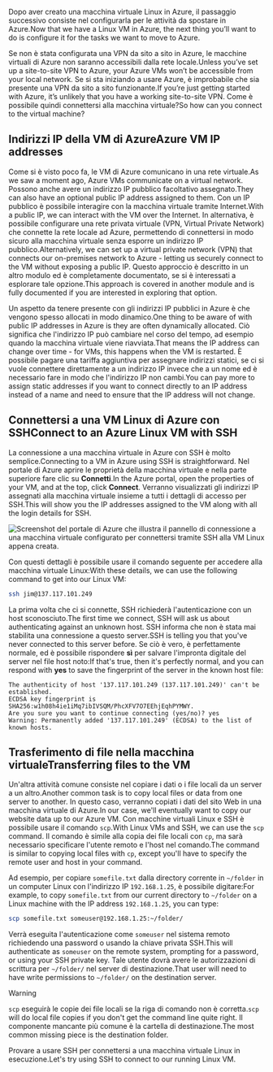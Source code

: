 <span data-ttu-id="3e9f6-101">Dopo aver creato una macchina virtuale Linux in Azure, il passaggio successivo consiste nel configurarla per le attività da spostare in Azure.</span><span class="sxs-lookup"><span data-stu-id="3e9f6-101">Now that we have a Linux VM in Azure, the next thing you’ll want to do is configure it for the tasks we want to move to Azure.</span></span>

<span data-ttu-id="3e9f6-102">Se non è stata configurata una VPN da sito a sito in Azure, le macchine virtuali di Azure non saranno accessibili dalla rete locale.</span><span class="sxs-lookup"><span data-stu-id="3e9f6-102">Unless you’ve set up a site-to-site VPN to Azure, your Azure VMs won’t be accessible from your local network.</span></span> <span data-ttu-id="3e9f6-103">Se si sta iniziando a usare Azure, è improbabile che sia presente una VPN da sito a sito funzionante.</span><span class="sxs-lookup"><span data-stu-id="3e9f6-103">If you’re just getting started with Azure, it’s unlikely that you have a working site-to-site VPN.</span></span> <span data-ttu-id="3e9f6-104">Come è possibile quindi connettersi alla macchina virtuale?</span><span class="sxs-lookup"><span data-stu-id="3e9f6-104">So how can you connect to the virtual machine?</span></span>

## <a name="azure-vm-ip-addresses"></a><span data-ttu-id="3e9f6-105">Indirizzi IP della VM di Azure</span><span class="sxs-lookup"><span data-stu-id="3e9f6-105">Azure VM IP addresses</span></span>

<span data-ttu-id="3e9f6-106">Come si è visto poco fa, le VM di Azure comunicano in una rete virtuale.</span><span class="sxs-lookup"><span data-stu-id="3e9f6-106">As we saw a moment ago, Azure VMs communicate on a virtual network.</span></span> <span data-ttu-id="3e9f6-107">Possono anche avere un indirizzo IP pubblico facoltativo assegnato.</span><span class="sxs-lookup"><span data-stu-id="3e9f6-107">They can also have an optional public IP address assigned to them.</span></span> <span data-ttu-id="3e9f6-108">Con un IP pubblico è possibile interagire con la macchina virtuale tramite Internet.</span><span class="sxs-lookup"><span data-stu-id="3e9f6-108">With a public IP, we can interact with the VM over the Internet.</span></span> <span data-ttu-id="3e9f6-109">In alternativa, è possibile configurare una rete privata virtuale (VPN, Virtual Private Network) che connette la rete locale ad Azure, permettendo di connettersi in modo sicuro alla macchina virtuale senza esporre un indirizzo IP pubblico.</span><span class="sxs-lookup"><span data-stu-id="3e9f6-109">Alternatively, we can set up a virtual private network (VPN) that connects our on-premises network to Azure - letting us securely connect to the VM without exposing a public IP.</span></span> <span data-ttu-id="3e9f6-110">Questo approccio è descritto in un altro modulo ed è completamente documentato, se si è interessati a esplorare tale opzione.</span><span class="sxs-lookup"><span data-stu-id="3e9f6-110">This approach is covered in another module and is fully documented if you are interested in exploring that option.</span></span>

<span data-ttu-id="3e9f6-111">Un aspetto da tenere presente con gli indirizzi IP pubblici in Azure è che vengono spesso allocati in modo dinamico.</span><span class="sxs-lookup"><span data-stu-id="3e9f6-111">One thing to be aware of with public IP addresses in Azure is they are often dynamically allocated.</span></span> <span data-ttu-id="3e9f6-112">Ciò significa che l'indirizzo IP può cambiare nel corso del tempo, ad esempio quando la macchina virtuale viene riavviata.</span><span class="sxs-lookup"><span data-stu-id="3e9f6-112">That means the IP address can change over time - for VMs, this happens when the VM is restarted.</span></span> <span data-ttu-id="3e9f6-113">È possibile pagare una tariffa aggiuntiva per assegnare indirizzi statici, se ci si vuole connettere direttamente a un indirizzo IP invece che a un nome ed è necessario fare in modo che l'indirizzo IP non cambi.</span><span class="sxs-lookup"><span data-stu-id="3e9f6-113">You can pay more to assign static addresses if you want to connect directly to an IP address instead of a name and need to ensure that the IP address will not change.</span></span>

## <a name="connect-to-an-azure-linux-vm-with-ssh"></a><span data-ttu-id="3e9f6-114">Connettersi a una VM Linux di Azure con SSH</span><span class="sxs-lookup"><span data-stu-id="3e9f6-114">Connect to an Azure Linux VM with SSH</span></span>

<span data-ttu-id="3e9f6-115">La connessione a una macchina virtuale in Azure con SSH è molto semplice.</span><span class="sxs-lookup"><span data-stu-id="3e9f6-115">Connecting to a VM in Azure using SSH is straightforward.</span></span> <span data-ttu-id="3e9f6-116">Nel portale di Azure aprire le proprietà della macchina virtuale e nella parte superiore fare clic su **Connetti**.</span><span class="sxs-lookup"><span data-stu-id="3e9f6-116">In the Azure portal, open the properties of your VM, and at the top, click **Connect**.</span></span> <span data-ttu-id="3e9f6-117">Verranno visualizzati gli indirizzi IP assegnati alla macchina virtuale insieme a tutti i dettagli di accesso per SSH.</span><span class="sxs-lookup"><span data-stu-id="3e9f6-117">This will show you the IP addresses assigned to the VM along with all the login details for SSH.</span></span> 

![Screenshot del portale di Azure che illustra il pannello di connessione a una macchina virtuale configurato per connettersi tramite SSH alla VM Linux appena creata.](../media/5-connect-ssh.png)

<span data-ttu-id="3e9f6-119">Con questi dettagli è possibile usare il comando seguente per accedere alla macchina virtuale Linux:</span><span class="sxs-lookup"><span data-stu-id="3e9f6-119">With these details, we can use the following command to get into our Linux VM:</span></span>

```bash
ssh jim@137.117.101.249
```

<span data-ttu-id="3e9f6-120">La prima volta che ci si connette, SSH richiederà l'autenticazione con un host sconosciuto.</span><span class="sxs-lookup"><span data-stu-id="3e9f6-120">The first time we connect, SSH will ask us about authenticating against an unknown host.</span></span> <span data-ttu-id="3e9f6-121">SSH informa che non è stata mai stabilita una connessione a questo server.</span><span class="sxs-lookup"><span data-stu-id="3e9f6-121">SSH is telling you that you've never connected to this server before.</span></span> <span data-ttu-id="3e9f6-122">Se ciò è vero, è perfettamente normale, ed è possibile rispondere **sì** per salvare l'impronta digitale del server nel file host noto:</span><span class="sxs-lookup"><span data-stu-id="3e9f6-122">If that's true, then it's perfectly normal, and you can respond with **yes** to save the fingerprint of the server in the known host file:</span></span>

```output
The authenticity of host '137.117.101.249 (137.117.101.249)' can't be established.
ECDSA key fingerprint is SHA256:w1h08h4ie1iMq7ibIVSQM/PhcXFV7O7EEhjEqhPYMWY.
Are you sure you want to continue connecting (yes/no)? yes
Warning: Permanently added '137.117.101.249' (ECDSA) to the list of known hosts.
```

## <a name="transferring-files-to-the-vm"></a><span data-ttu-id="3e9f6-123">Trasferimento di file nella macchina virtuale</span><span class="sxs-lookup"><span data-stu-id="3e9f6-123">Transferring files to the VM</span></span>

<span data-ttu-id="3e9f6-124">Un'altra attività comune consiste nel copiare i dati o i file locali da un server a un altro.</span><span class="sxs-lookup"><span data-stu-id="3e9f6-124">Another common task is to copy local files or data from one server to another.</span></span> <span data-ttu-id="3e9f6-125">In questo caso, verranno copiati i dati del sito Web in una macchina virtuale di Azure.</span><span class="sxs-lookup"><span data-stu-id="3e9f6-125">In our case, we'll eventually want to copy our website data up to our Azure VM.</span></span> <span data-ttu-id="3e9f6-126">Con macchine virtuali Linux e SSH è possibile usare il comando `scp`.</span><span class="sxs-lookup"><span data-stu-id="3e9f6-126">With Linux VMs and SSH, we can use the `scp` command.</span></span> <span data-ttu-id="3e9f6-127">Il comando è simile alla copia dei file locali con `cp`, ma sarà necessario specificare l'utente remoto e l'host nel comando.</span><span class="sxs-lookup"><span data-stu-id="3e9f6-127">The command is similar to copying local files with `cp`, except you'll have to specify the remote user and host in your command.</span></span>

<span data-ttu-id="3e9f6-128">Ad esempio, per copiare `somefile.txt` dalla directory corrente in `~/folder` in un computer Linux con l'indirizzo IP `192.168.1.25`, è possibile digitare:</span><span class="sxs-lookup"><span data-stu-id="3e9f6-128">For example, to copy `somefile.txt` from our current directory to `~/folder` on a Linux machine with the IP address `192.168.1.25`, you can type:</span></span>

```bash
scp somefile.txt someuser@192.168.1.25:~/folder/
```

<span data-ttu-id="3e9f6-129">Verrà eseguita l'autenticazione come `someuser` nel sistema remoto richiedendo una password o usando la chiave privata SSH.</span><span class="sxs-lookup"><span data-stu-id="3e9f6-129">This will authenticate as `someuser` on the remote system, prompting for a password, or using your SSH private key.</span></span> <span data-ttu-id="3e9f6-130">Tale utente dovrà avere le autorizzazioni di scrittura per `~/folder/` nel server di destinazione.</span><span class="sxs-lookup"><span data-stu-id="3e9f6-130">That user will need to have write permissions to `~/folder/` on the destination server.</span></span>

> [!WARNING]
> <span data-ttu-id="3e9f6-131">`scp` eseguirà le copie dei file locali se la riga di comando non è corretta.</span><span class="sxs-lookup"><span data-stu-id="3e9f6-131">`scp` will do local file copies if you don't get the command line quite right.</span></span> <span data-ttu-id="3e9f6-132">Il componente mancante più comune è la cartella di destinazione.</span><span class="sxs-lookup"><span data-stu-id="3e9f6-132">The most common missing piece is the destination folder.</span></span>

<span data-ttu-id="3e9f6-133">Provare a usare SSH per connettersi a una macchina virtuale Linux in esecuzione.</span><span class="sxs-lookup"><span data-stu-id="3e9f6-133">Let's try using SSH to connect to our running Linux VM.</span></span>